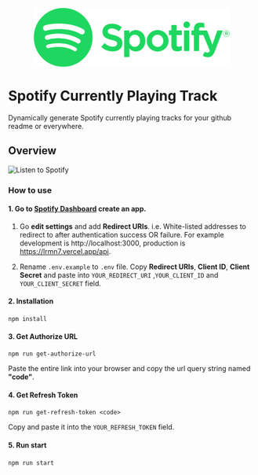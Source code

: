 <p align="center">
  <img src="assets/spotify-logo.svg" width="400" alt="Spotify logo" />
</p>

# Spotify Currently Playing Track

Dynamically generate Spotify currently playing tracks for your github readme or everywhere.

## Overview

![Listen to Spotify](https://lrmn7.vercel.app/api)

### How to use

#### 1. Go to [Spotify Dashboard](https://developer.spotify.com/dashboard/) create an app.

1. Go **edit settings** and add **Redirect URIs**.
   i.e. White-listed addresses to redirect to after authentication success OR failure.
   For example development is http://localhost:3000, production is https://lrmn7.vercel.app/api.

1. Rename `.env.example` to `.env` file.
   Copy **Redirect URIs**, **Client ID**, **Client Secret** and paste into `YOUR_REDIRECT_URI` ,`YOUR_CLIENT_ID` and `YOUR_CLIENT_SECRET` field.

#### 2. Installation

```
npm install
```

#### 3. Get Authorize URL

```
npm run get-authorize-url
```

Paste the entire link into your browser and copy the url query string named **"code"**.

#### 4. Get Refresh Token

```
npm run get-refresh-token <code>
```

Copy and paste it into the `YOUR_REFRESH_TOKEN` field.

#### 5. Run start

```
npm run start
```
